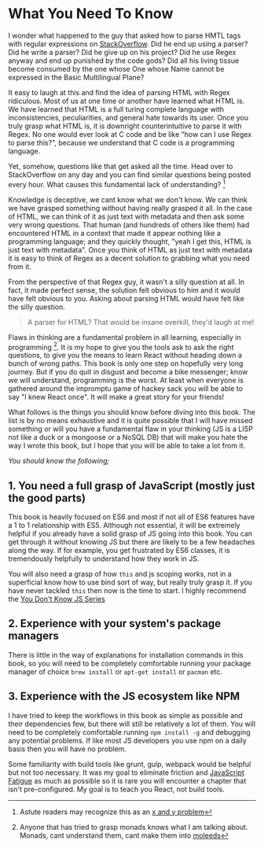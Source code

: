 # What You Need To Know

I wonder what happened to the guy that asked how to parse HMTL tags with regular expressions on [StackOverflow](https://stackoverflow.com/questions/1732348/regex-match-open-tags-except-xhtml-self-contained-tags/1732454#1732454). Did he end up using a parser? Did he write a parser? Did he give up on his project? Did he use Regex anyway and end up punished by the code gods? Did all his living tissue become consumed by the one whose One whose Name cannot be expressed in the Basic Multilingual Plane?

It easy to laugh at this and find the idea of parsing HTML with Regex ridiculous. Most of us at one time or another have learned what HTML is. We have learned that HTML is a full turing complete language with inconsistencies, peculiarities, and general hate towards its user. Once you truly grasp what HTML is, it is downright counterintuitive to parse it with Regex. No one would ever look at C code and be like "how can I use Regex to parse this?", because we understand that C code is a programming language.

Yet, somehow, questions like that get asked all the time. Head over to StackOverflow on any day and you can find similar questions being posted every hour. What causes this fundamental lack of understanding? [^x-and-y]

Knowledge is deceptive, we cant know what we don't know. We can think we have grasped something without having really grasped it all. In the case of HTML, we can think of it as just text with metadata and then ask some very wrong questions. That human (and hundreds of others like them) had encountered HTML in a context that made it appear nothing like a programming language; and they quickly thought, "yeah I get this, HTML is just text with metadata". Once you think of HTML as just text with metadata it is easy to think of Regex as a decent solution to grabbing what you need from it.

From the perspective of that Regex guy, it wasn't a silly question at all. In fact, it made perfect sense, the solution felt obvious to him and it would have felt obvious to you. Asking about parsing HTML would have felt like the silly question.

> A parser for HTML? That would be insane overkill, they'd laugh at me!

Flaws in thinking are a fundamental problem in all learning, especially in programming [^monads]. It is my hope to give you the tools ask to ask the right questions, to give you the means to learn React without heading down a bunch of wrong paths. This book is only one step on hopefully very long journey. But if you do quit in disgust and become a bike messenger; know we will understand, programming is the worst. At least when everyone is gathered around the impromptu game of hackey sack you will be able to say "I knew React once". It will make a great story for your friends!

What follows is the things you should know before diving into this book. The list is by no means exhaustive and it is quite possible that I will have missed something or will you have a fundamental flaw in your thinking (JS is a LISP not like a duck or a mongoose or a NoSQL DB) that will make you hate the way I wrote this book, but I hope that you will be able to take a lot from it.

*You should know the following;*

## 1. You need a full grasp of JavaScript (mostly just the good parts)

This book is heavily focused on ES6 and most if not all of ES6 features have a 1 to 1 relationship with ES5. Although not essential, it will be extremely helpful if you already have a solid grasp of JS going into this book. You can get through it without knowing JS but there are likely to be a few headaches along the way. If for example, you get frustrated by ES6 classes, it is tremendously helpfully to understand how they work in JS.

You will also need a grasp of how `this` and js scoping works, not in a superficial know how to use bind sort of way, but really truly grasp it. If you have never tackled `this` then now is the time to start. I highly recommend the [You Don't Know JS Series](https://github.com/getify/You-Dont-Know-JS)

## 2. Experience with your system's package managers

There is little in the way of explanations for installation commands in this book, so you will need to be completely comfortable running your package manager of choice `brew install` or `apt-get install` or `pacman` etc.

## 3. Experience with the JS ecosystem like NPM

I have tried to keep the workflows in this book as simple as possible and their dependencies few, but there will still be relatively a lot of them. You will need to be completely comfortable running `npm install -g` and debugging any potential problems. If like most JS developers you use npm on a daily basis then you will have no problem.

Some familiarity with build tools like grunt, gulp, webpack would be helpful but not too necessary. It was my goal to eliminate friction and [JavaScript Fatigue](https://medium.com/@ericclemmons/javascript-fatigue-48d4011b6fc4) as much as possible so it is rare you will encounter a chapter that isn't pre-configured. My goal is to teach you React, not build tools.

[^monads]: Anyone that has tried to grasp monads knows what I am talking about. Monads, cant understand them, cant make them into [moleeds](https://www.ted.com/talks/charles_fleischer_insists_all_things_are_moleeds?language=en)
[^x-and-y]: Astute readers may recognize this as an [x and y problem](http://xyproblem.info)

